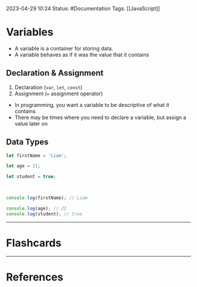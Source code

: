 2023-04-29 10:24
Status: #Documentation 
Tags: [[JavaScript]]

# Variables

* A variable is a container for storing data.
* A variable behaves as if it was the value that it contains

## Declaration & Assignment
1. Declaration (`var`, `let`, `const`)
2. Assignment (`=` assignment operator)

* In programming, you want a variable to be descriptive of what it contains
* There may be times where you need to declare a variable, but assign a value later on

## Data Types
```javascript
let firstName = 'Liam';

let age = 21;

let student = true;

  

console.log(firstName); // Liam

console.log(age); // 22
console.log(student); // true
```



___
# Flashcards



---
# References
